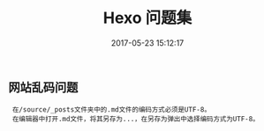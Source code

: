 ﻿---
title: Hexo 问题集

date: 2017-05-23 15:12:17

categories: "Hexo教程"
tags:

       - Hexo
description: Hexo常见问题
---


## 网站乱码问题
     在/source/_posts文件夹中的.md文件的编码方式必须是UTF-8。
     在编辑器中打开.md文件，将其另存为...，在另存为弹出中选择编码方式为UTF-8。